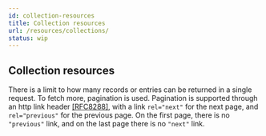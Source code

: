 ```yaml
---
id: collection-resources
title: Collection resources
url: /resources/collections/
status: wip
---
```


## Collection resources

There is a limit to how many records or entries can be returned in a single
request. To fetch more, pagination is used. Pagination is supported through an
http link header <a data-link-type="biblio"
href="#biblio-rfc8288">[RFC8288]</a>, with a link `rel="next"` for
the next page, and <code>rel="previous"</code> for the previous page. On the
first page, there is no <code>"previous"</code> link, and on the last page
there is no `"next"` link.
